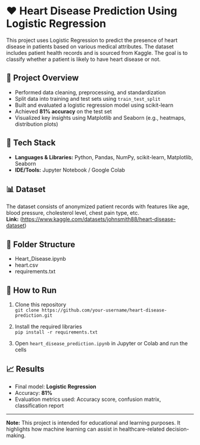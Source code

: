 # ❤️ Heart Disease Prediction Using Logistic Regression

This project uses Logistic Regression to predict the presence of heart disease in patients based on various medical attributes. The dataset includes patient health records and is sourced from Kaggle. The goal is to classify whether a patient is likely to have heart disease or not.

## 📌 Project Overview

- Performed data cleaning, preprocessing, and standardization
- Split data into training and test sets using `train_test_split`
- Built and evaluated a logistic regression model using scikit-learn
- Achieved **81% accuracy** on the test set
- Visualized key insights using Matplotlib and Seaborn (e.g., heatmaps, distribution plots)

## 🔧 Tech Stack

- **Languages & Libraries:** Python, Pandas, NumPy, scikit-learn, Matplotlib, Seaborn
- **IDE/Tools:** Jupyter Notebook / Google Colab

## 📊 Dataset

The dataset consists of anonymized patient records with features like age, blood pressure, cholesterol level, chest pain type, etc.  
**Link:** (https://www.kaggle.com/datasets/johnsmith88/heart-disease-dataset)

## 📁 Folder Structure
- Heart_Disease.ipynb
- heart.csv
- requirements.txt


## 🚀 How to Run

1. Clone this repository  
   `git clone https://github.com/your-username/heart-disease-prediction.git`

2. Install the required libraries  
   `pip install -r requirements.txt`

3. Open `heart_disease_prediction.ipynb` in Jupyter or Colab and run the cells

## 📈 Results

- Final model: **Logistic Regression**
- Accuracy: **81%**
- Evaluation metrics used: Accuracy score, confusion matrix, classification report

---

**Note:** This project is intended for educational and learning purposes. It highlights how machine learning can assist in healthcare-related decision-making.

